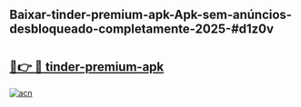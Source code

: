 ## Baixar-tinder-premium-apk-Apk-sem-anúncios-desbloqueado-completamente-2025-#d1z0v

# <h2><a href="https://ainizakaria.my?title=tinder-premium-apk&ref=20M">🔗👉 🔴 tinder-premium-apk</a></h2>

[![acn](https://github.com/user-attachments/assets/0f9c940e-d8b0-45ae-aac7-cd30a18b3e1c)](https://ainizakaria.my?title=tinder-premium-apk&ref=20M)

